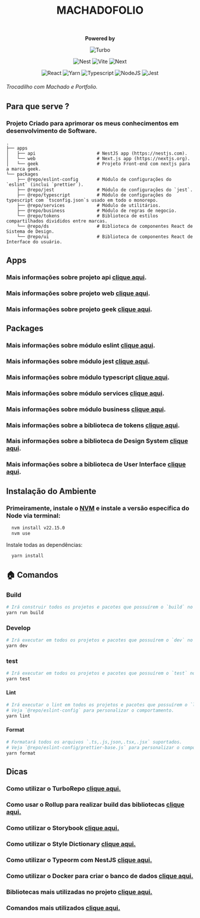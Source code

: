 <div style="text-align: center;">
    <h1>MACHADOFOLIO</h1>
    <br/>
<p>
    <strong>Powered by</strong>

![Turbo](https://img.shields.io/badge/Turborepo-orangered?style=for-the-badge&logo=turborepo&logoColor=white)

![Nest](https://img.shields.io/badge/-NestJs-ea2845?style=for-the-badge&logo=nestjs&logoColor=white)
![Vite](https://img.shields.io/badge/Vite-646CFF?style=for-the-badge&logo=turborepo&logoColor=white)
![Next](https://img.shields.io/badge/next.js-000000?style=for-the-badge&logo=nextdotjs&logoColor=white)

![React](https://shields.io/badge/react-black?logo=react&style=falt)
![Yarn](https://img.shields.io/badge/yarn-2C8EBB.svg?style=falt&logo=yarn&logoColor=white)
![Typescript](https://img.shields.io/badge/typescript-%23323330.svg?style=falt&logo=typescript&logoColor=%233178C6)
![NodeJS](https://img.shields.io/badge/node.js-6DA55F?style=falt&logo=node.js&logoColor=white)
![Jest](https://img.shields.io/badge/jest-C53d15.svg?style=falt&logo=jest&logoColor=white)
</p>
</div>

###### Trocadilho com Machado e Portfolio.

## Para que serve ?
### Projeto Criado para aprimorar os meus conhecimentos em desenvolvimento de Software.
    .
    ├── apps
    │   ├── api                       # NestJS app (https://nestjs.com).
    │   └── web                       # Next.js app (https://nextjs.org).
    │   └── geek                      # Projeto Front-end com nextjs para a marca geek.
    └── packages
        ├── @repo/eslint-config       # Módulo de configurações do `eslint` (inclui `prettier`).
        ├── @repo/jest                # Módulo de configurações do `jest`.
        ├── @repo/typescript          # Módulo de configurações do typescript com `tsconfig.json`s usado em todo o monorepo.
        ├── @repo/services            # Módulo de utilitários.
        ├── @repo/business            # Módulo de regras de negocio.   
        └── @repo/tokens              # Biblioteca de estilos compartilhados divididos entre marcas.
        └── @repo/ds                  # Biblioteca de componentes React de Sistema de Design.
        └── @repo/ui                  # Biblioteca de componentes React de Interface do usuário.

## Apps
### Mais informações sobre projeto api [clique aqui](./apps/api/README.md).

### Mais informações sobre projeto web [clique aqui](./apps/web/README.md).

### Mais informações sobre projeto geek [clique aqui](./apps/geek/README.md).

## Packages
### Mais informações sobre módulo eslint [clique aqui](./packages/eslint-config/README.md).

### Mais informações sobre módulo jest [clique aqui](./packages/jest/README.md).

### Mais informações sobre módulo typescript [clique aqui](./packages/typescript/README.md).

### Mais informações sobre módulo services [clique aqui](./packages/services/README.md).

### Mais informações sobre módulo business [clique aqui](./packages/business/README.md).

### Mais informações sobre a biblioteca de tokens [clique aqui](./packages/tokens/README.md).

### Mais informações sobre a biblioteca de Design System [clique aqui](./packages/ds/README.md).

### Mais informações sobre a biblioteca de User Interface [clique aqui](./packages/ui/README.md).

## Instalação do Ambiente
### Primeiramente, instale o [NVM](https://github.com/nvm-sh/nvm) e instale a versão específica do Node via terminal:
```bash
  nvm install v22.15.0
  nvm use
```
Instale todas as dependências:
```bash
  yarn install
```

## 🏠  Comandos
### Build

```bash
# Irá construir todos os projetos e pacotes que possuírem o `build` no script.
yarn run build
```

### Develop

```bash
# Irá executar em todos os projetos e pacotes que possuírem o `dev` no script.
yarn dev
```

### test

```bash
# Irá executar em todos os projetos e pacotes que possuírem o `test` no script.
yarn test
```

#### Lint

```bash
# Irá executar o lint em todos os projetos e pacotes que possuírem o `lint` no script.
# Veja `@repo/eslint-config` para personalizar o comportamento.
yarn lint
```

#### Format

```bash
# Formatará todos os arquivos `.ts,.js,json,.tsx,.jsx` suportados.
# Veja `@repo/eslint-config/prettier-base.js` para personalizar o comportamento.
yarn format
```

## Dicas
### Como utilizar o TurboRepo [clique aqui.](HOW-TO-USE-TURBOREPO.md)

### Como usar o Rollup para realizar build das bibliotecas [clique aqui.](HOW-TO-USE-ROLLUP-TO-BUILD-REACT-LIBRARY.md)

### Como utilizar o Storybook [clique aqui.](HOW-TO-USE-STORYBOOK-WITH-REACT.md)

### Como utilizar o Style Dictionary [clique aqui.](HOW-TO-USE-STYLE-DICTIONARY.md)

### Como utilizar o Typeorm com NestJS [clique aqui.](HOW-TO-USE-TYPEORM-WITH-NEST.md)

### Como utilizar o Docker para criar o banco de dados [clique aqui.](HOW-USING-DOCKER-WITH-THIS-PROJECT.md)

### Bibliotecas mais utilizadas no projeto [clique aqui.](MOST-USED-LIBRARY.md)

### Comandos mais utilizados [clique aqui.](MOST-USED-COMMAND-LIBRARY.md)

